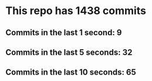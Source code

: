 # This repo has 1438 commits

## Commits in the last 1 second: 9
## Commits in the last 5 seconds: 32
## Commits in the last 10 seconds: 65
